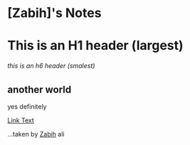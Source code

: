 # [Zabih]'s Notes
#   This is an H1 header (largest)
###### this is an h6 header (smalest)
## another world

yes
definitely

[Link Text](https://github.com/ZabihBuda/BLANK-README/commit/3539c932d16710a07fa5e7a39a006ded6901d15b)

...taken by [Zabih](https://github.com/ZabihBuda/BLANK-README/commit/3539c932d16710a07fa5e7a39a006ded6901d15b)
ali
